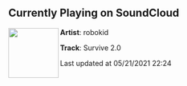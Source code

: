 ## Currently Playing on SoundCloud

[<img align="left" width="100" src="https://i1.sndcdn.com/artworks-000554620083-zqbkdb-t500x500.jpg">](https://soundcloud.com/robokidonline/survive-2?in=saxurn/sets/reality-body-side)

**Artist**: robokid 

**Track**: Survive 2.0

Last updated at 05/21/2021 22:24
